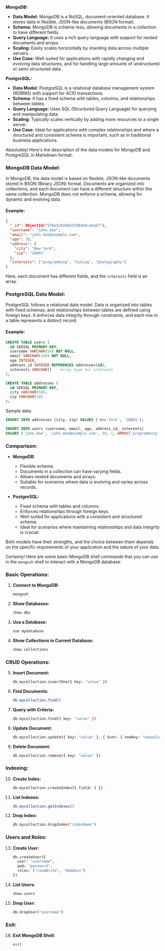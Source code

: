 **MongoDB:**

- **Data Model:** MongoDB is a NoSQL, document-oriented database. It stores data in flexible, JSON-like documents (BSON format).
- **Schema:** MongoDB is schema-less, allowing documents in a collection to have different fields.
- **Query Language:** It uses a rich query language with support for nested documents and arrays.
- **Scaling:** Easily scales horizontally by sharding data across multiple servers.
- **Use Case:** Well-suited for applications with rapidly changing and evolving data structures, and for handling large amounts of unstructured or semi-structured data.

**PostgreSQL:**
- **Data Model:** PostgreSQL is a relational database management system (RDBMS) with support for ACID transactions.
- **Schema:** It has a fixed schema with tables, columns, and relationships between tables.
- **Query Language:** Uses SQL (Structured Query Language) for querying and manipulating data.
- **Scaling:** Typically scales vertically by adding more resources to a single server.
- **Use Case:** Ideal for applications with complex relationships and where a structured and consistent schema is important, such as in traditional business applications.

Absolutely! Here's the description of the data models for MongoDB and PostgreSQL in Markdown format:

### MongoDB Data Model:

In MongoDB, the data model is based on flexible, JSON-like documents stored in BSON (Binary JSON) format. Documents are organized into collections, and each document can have a different structure within the same collection. MongoDB does not enforce a schema, allowing for dynamic and evolving data.

#### Example:

```json
{
  "_id": ObjectId("5f8a3c8286d22d04b8cabe67"),
  "username": "john_doe",
  "email": "john.doe@example.com",
  "age": 30,
  "address": {
    "city": "New York",
    "zip": "10001"
  },
  "interests": ["programming", "hiking", "photography"]
}
```

Here, each document has different fields, and the `interests` field is an array.

### PostgreSQL Data Model:

PostgreSQL follows a relational data model. Data is organized into tables with fixed schemas, and relationships between tables are defined using foreign keys. It enforces data integrity through constraints, and each row in a table represents a distinct record.

#### Example:

```sql
CREATE TABLE users (
  id SERIAL PRIMARY KEY,
  username VARCHAR(50) NOT NULL,
  email VARCHAR(100) NOT NULL,
  age INTEGER,
  address_id INTEGER REFERENCES addresses(id),
  interests VARCHAR[] -- Array type for interests
);

CREATE TABLE addresses (
  id SERIAL PRIMARY KEY,
  city VARCHAR(50),
  zip VARCHAR(10)
);
```

Sample data:

```sql
INSERT INTO addresses (city, zip) VALUES ('New York', '10001');

INSERT INTO users (username, email, age, address_id, interests)
VALUES ('john_doe', 'john.doe@example.com', 30, 1, ARRAY['programming', 'hiking', 'photography']);
```

### Comparison:

- **MongoDB:**
  - Flexible schema.
  - Documents in a collection can have varying fields.
  - Allows nested documents and arrays.
  - Suitable for scenarios where data is evolving and varies across records.

- **PostgreSQL:**
  - Fixed schema with tables and columns.
  - Enforces relationships through foreign keys.
  - Well-suited for applications with a consistent and structured schema.
  - Ideal for scenarios where maintaining relationships and data integrity is crucial.

Both models have their strengths, and the choice between them depends on the specific requirements of your application and the nature of your data.

Certainly! Here are some basic MongoDB shell commands that you can use in the `mongosh` shell to interact with a MongoDB database:

### Basic Operations:

1. **Connect to MongoDB:**
   ```bash
   mongosh
   ```

2. **Show Databases:**
   ```bash
   show dbs
   ```

3. **Use a Database:**
   ```bash
   use mydatabase
   ```

4. **Show Collections in Current Database:**
   ```bash
   show collections
   ```

### CRUD Operations:

5. **Insert Document:**
   ```bash
   db.mycollection.insertOne({ key: "value" })
   ```

6. **Find Documents:**
   ```bash
   db.mycollection.find()
   ```

7. **Query with Criteria:**
   ```bash
   db.mycollection.find({ key: "value" })
   ```

8. **Update Document:**
   ```bash
   db.mycollection.update({ key: "value" }, { $set: { newKey: "newValue" } })
   ```

9. **Delete Document:**
   ```bash
   db.mycollection.remove({ key: "value" })
   ```

### Indexing:

10. **Create Index:**
    ```bash
    db.mycollection.createIndex({ field: 1 })
    ```

11. **List Indexes:**
    ```bash
    db.mycollection.getIndexes()
    ```

12. **Drop Index:**
    ```bash
    db.mycollection.dropIndex("indexName")
    ```

### Users and Roles:

13. **Create User:**
    ```bash
    db.createUser({
      user: "username",
      pwd: "password",
      roles: ["readWrite", "dbAdmin"]
    })
    ```

14. **List Users:**
    ```bash
    show users
    ```

15. **Drop User:**
    ```bash
    db.dropUser("username")
    ```

### Exit:

16. **Exit MongoDB Shell:**
    ```bash
    exit
    ```